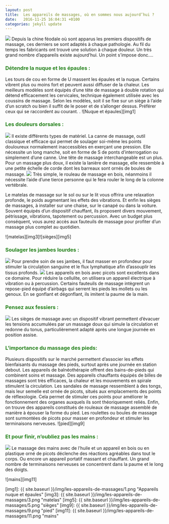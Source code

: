 ```yaml
---
layout: post
title:  Les appareils de massages, où en sommes nous aujourd’hui ?
date:   2016-11-25 16:04:31 +0100
categories: jekyll update
---
```


<img src="{{ site.baseurl }}/img/les-appareils-de-massages/7.png" class="p2img7">
Depuis la chine féodale où sont apparus les premiers dispositifs de massage, ces derniers se sont adaptés à chaque pathologie. Au fil du temps les fabricants ont trouvé une solution à chaque douleur. Un très grand nombre d’appareils existe aujourd’hui. Un point s’impose donc....

### <span style="color:rgb(37,130,28)">Détendre la nuque et les épaules :</span> 

Les tours de cou en forme de U massent les épaules et la nuque. Certains vibrent plus ou moins fort et peuvent aussi diffuser de la chaleur. Les meilleurs modèles sont équipés d’une tête de massage à double rotation qui détend efficacement les cervicales, technique également utilisée avec les coussins de massage. Selon les modèles, soit il se fixe sur un siège à l’aide d’un scratch ou bien il suffit de le poser et de s’allonger dessus. Préférer ceux qui se raccordent au courant.               .
![Nuque et épaules][img1]


### <span style="color:rgb(37,130,28)">Les douleurs dorsales :</span>

<img src="{{ site.baseurl }}/img/les-appareils-de-massages/4.png" class="p2img4">
Il existe différents types de matériel. La canne de massage, outil classique et efficace qui permet de soulager soi-même les points douloureux normalement inaccessibles en exerçant une pression. Elle nécessite un long manche, soit en forme de S de ponts d’interrogation ou simplement d’une canne. Une tête de massage interchangeable est un plus. Pour un massage plus doux, il existe la lanière de massage, elle ressemble à une petite échelle de corde dont les barreaux sont ornés de boules de massage. 

<img src="{{ site.baseurl }}/img/les-appareils-de-massages/2.png" class="p2img2">
Très simple, le rouleau de massage en bois, néanmoins il nécessite l’aide d’une tierce personne qui le fera rouler le long de la colonne vertébrale.

Le matelas de massage sur le sol ou sur le lit vous offrira une relaxation profonde, le poids augmentant les effets des vibrations.
Et enfin les sièges de massages, à installer sur une chaise, sur le canapé ou dans la voiture. Souvent équipés d’un dispositif chauffant, ils proposent divers mouvement, pétrissage, vibrations, tapotement ou percussion.
Avec un budget plus conséquent, vous aurez accès aux fauteuils de massage pour profiter d’un massage plus complet au quotidien.

![matelas][img3]![sièges][img5]


### <span style="color:rgb(37,130,28)">Soulager les jambes lourdes :</span>

<img src="{{ site.baseurl }}/img/les-appareils-de-massages/6.png" class="p2img6">
Pour prendre soin de ses jambes, il faut masser en profondeur pour stimuler la circulation sanguine et le flux lymphatique afin d’assouplir les tissus profonds. <img src="{{ site.baseurl }}/img/les-appareils-de-massages/7.png" class="p2img7"> Les appareils en bois avec picots sont excellents dans ce domaine.
Pour réduire la cellulite, on utilisera un appareil électrique à vibration ou à percussion.
Certains fauteuils de massage intègrent un repose-pied équipé d’airbags qui serrent les pieds les mollets ou les genoux. En se gonflant et dégonflant, ils imitent la paume de la main.

### <span style="color:rgb(37,130,28)">Pensez aux fessiers :</span>

<img src="{{ site.baseurl }}/img/les-appareils-de-massages/8.png" class="p2img8">
Les sièges de massage avec un dispositif vibrant permettent d’évacuer les tensions accumulées par un massage doux qui simule la circulation et redonne du tonus, particulièrement adapté après une longue journée en position assise.


### <span style="color:rgb(37,130,28)">L’importance du massage des pieds:</span>

Plusieurs dispositifs sur le marché permettent d’associer les effets bienfaisants du massage des pieds, surtout après une journée en station debout.
Les appareils de balnéothérapie offrent des bains-de-pieds qui combinent soins et massage.
Des appareils chauffants équipés de billes de massages sont très efficaces, la chaleur et les mouvements en spirale stimulent la circulation.
Les sandales de massage ressemblent à des tongs, mais leur semelle est ornée de picots, situés aux emplacements des points de réflexologie. Cela permet de stimuler ces points pour améliorer le fonctionnement des organes auxquels ils sont théoriquement reliés.
Enfin, on trouve des appareils constitués de rouleaux de massage assemblé de manière à épouser la forme du pied. Les roulettes ou boules de massage sont surmontées de picots pour masser en profondeur et stimuler les terminaisons nerveuses.
![pied][img9]

### <span style="color:rgb(37,130,28)">Et pour finir, n’oubliez pas les mains :</span>

<img src="{{ site.baseurl }}/img/les-appareils-de-massages/10.png" class="p2img10">
Le massage des mains avec de l’huile et un appareil en bois ou en plastique orné de picots déclenche des réactions agréables dans tout le corps. Ou encore un appareil portatif massant et chauffant. Un grand nombre de terminaisons nerveuses se concentrent dans la paume et le long des doigts.

![mains][img11]
  
                                                 
[img1]: {{ site.baseurl }}/img/les-appareils-de-massages/1.png "Appareils nuque et épaules"
[img3]: {{ site.baseurl }}/img/les-appareils-de-massages/3.png "matelas"
[img5]: {{ site.baseurl }}/img/les-appareils-de-massages/5.png "sièges"
[img9]: {{ site.baseurl }}/img/les-appareils-de-massages/9.png "pied"
[img11]: {{ site.baseurl }}/img/les-appareils-de-massages/11.png "mains"
